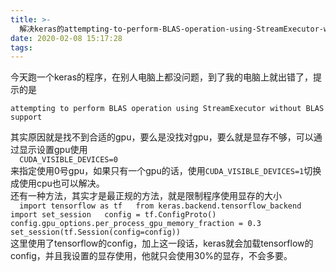 ```yaml
---
title: >-
  解决keras的attempting-to-perform-BLAS-operation-using-StreamExecutor-without-BLAS-support问题
date: 2020-02-08 15:17:28
tags:
---
```

今天跑一个keras的程序，在别人电脑上都没问题，到了我的电脑上就出错了，提示的是

    
    
    attempting to perform BLAS operation using StreamExecutor without BLAS support

其实原因就是找不到合适的gpu，要么是没找对gpu，要么就是显存不够，可以通过显示设置gpu使用  
`  
CUDA_VISIBLE_DEVICES=0  
`  
来指定使用0号gpu，如果只有一个gpu的话，使用`CUDA_VISIBLE_DEVICES=1`切换成使用cpu也可以解决。  
还有一种方法，其实才是最正规的方法，就是限制程序使用显存的大小  
`  
import tensorflow as tf  
from keras.backend.tensorflow_backend import set_session  
config = tf.ConfigProto()  
config.gpu_options.per_process_gpu_memory_fraction = 0.3  
set_session(tf.Session(config=config))  
`  
这里使用了tensorflow的config，加上这一段话，keras就会加载tensorflow的config，并且我设置的显存使用，他就只会使用30%的显存，不会多要。

